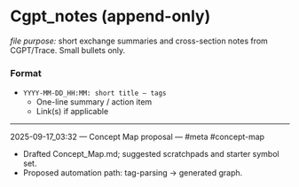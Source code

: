 # Cgpt_notes (append-only)
*file purpose:* short exchange summaries and cross-section notes from CGPT/Trace. Small bullets only.

### Format
- `YYYY-MM-DD_HH:MM: short title — tags`
  - One-line summary / action item
  - Link(s) if applicable

---

2025-09-17_03:32 — Concept Map proposal — #meta #concept-map
  - Drafted Concept_Map.md; suggested scratchpads and starter symbol set.
  - Proposed automation path: tag-parsing -> generated graph.
